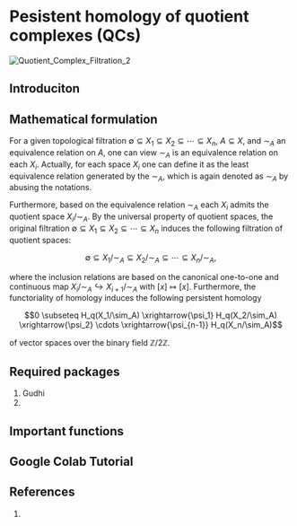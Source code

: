 # Pesistent homology of quotient complexes (QCs)

![Quotient_Complex_Filtration_2](https://github.com/peterbillhu/PH_of_Quotient_Complexes/assets/28446650/14d968b0-bef8-4cb9-ab79-cdd03342d9e9)

## Introduciton


## Mathematical formulation

For a given topological filtration $\emptyset \subseteq X_1 \subseteq X_2 \subseteq \cdots \subseteq X_n$, $A \subseteq X$, and $\sim_A$ an equivalence relation on $A$, one can view $\sim_A$ is an equivalence relation on each $X_i$. Actually, for each space $X_i$ one can define it as the least equivalence relation generated by the $\sim_A$, which is again denoted as $\sim_A$ by abusing the notations. 

Furthermore, based on the equivalence relation $\sim_A$ each $X_i$ admits the quotient space $X_i/\sim_A$. By the universal property of quotient spaces, the original filtration $\emptyset \subseteq X_1 \subseteq X_2 \subseteq \cdots \subseteq X_n$ induces the following filtration of quotient spaces:

$$\emptyset \subseteq X_1/\sim_A \subseteq X_2/\sim_A \subseteq \cdots \subseteq X_n/\sim_A,$$

where the inclusion relations are based on the canonical one-to-one and continuous map $X_i/\sim_A \hookrightarrow X_{i+1}/\sim_A$ with $[x] \mapsto [x]$. Furthermore, the functoriality of homology induces the following persistent homology

$$0 \subseteq H_q(X_1/\sim_A) \xrightarrow{\psi_1} H_q(X_2/\sim_A) \xrightarrow{\psi_2} \cdots \xrightarrow{\psi_{n-1}} H_q(X_n/\sim_A)$$

of vector spaces over the binary field $\mathbb{Z}/2\mathbb{Z}$.

## Required packages

1.  Gudhi
2.  

## Important functions



## Google Colab Tutorial


## References

1. 
